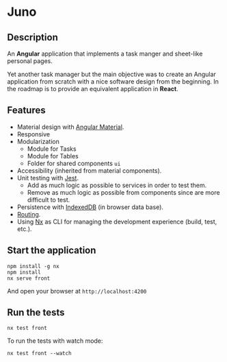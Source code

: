 # Juno

## Description

An **Angular** application that implements a task manger and sheet-like personal pages.

Yet another task manager but the main objective was to create an Angular application from scratch with a nice software design from the beginning. In the roadmap is to provide an equivalent application in **React**.

## Features

- Material design with [Angular Material](https://material.angular.io/).
- Responsive
- Modularization
  - Module for Tasks
  - Module for Tables
  - Folder for shared components ```ui```
- Accessibility (inherited from material components).
- Unit testing with [Jest](https://jestjs.io).
  - Add as much logic as possible to services in order to test them.
  - Remove as much logic as possible from components since are more difficult to test.
- Persistence with [IndexedDB](https://developer.mozilla.org/en-US/docs/Web/API/IndexedDB_API) (in browser data base).
- [Routing](https://angular.io/guide/router).
- Using [Nx](https://nx.dev) as CLI for managing the development experience (build, test, etc.). 

## Start the application

```
npm install -g nx
npm install
nx serve front
```

And open your browser at ```http://localhost:4200```

## Run the tests

```
nx test front
```

To run the tests with watch mode:

```
nx test front --watch
```
